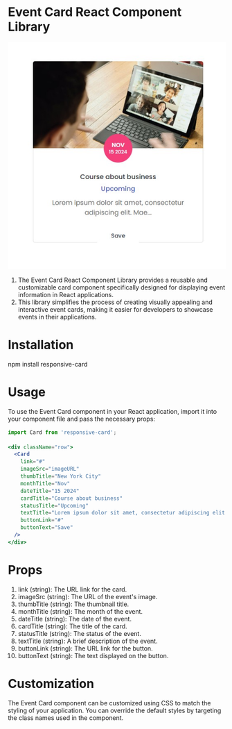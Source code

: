# Event Card React Component Library

![Alt text](https://github.com/Kastriot78/responsive-card-component/blob/main/Screenshot_3.jpg)

1. The Event Card React Component Library provides a reusable and customizable card component specifically designed for displaying event information in React applications. 
2. This library simplifies the process of creating visually appealing and interactive event cards, making it easier for developers to showcase events in their applications.

# Installation
npm install responsive-card  

# Usage
To use the Event Card component in your React application, import it into your component file and pass the necessary props:

```jsx
import Card from 'responsive-card';

<div className="row">
  <Card
    link="#"
    imageSrc="imageURL"
    thumbTitle="New York City"
    monthTitle="Nov"
    dateTitle="15 2024"
    cardTitle="Course about business"
    statusTitle="Upcoming"
    textTitle="Lorem ipsum dolor sit amet, consectetur adipiscing elit. Mae..."
    buttonLink="#"
    buttonText="Save"
  />
</div>
```

# Props
1. link (string): The URL link for the card.
2. imageSrc (string): The URL of the event's image.
3. thumbTitle (string): The thumbnail title.
4. monthTitle (string): The month of the event.
5. dateTitle (string): The date of the event.
6. cardTitle (string): The title of the card.
7. statusTitle (string): The status of the event.
8. textTitle (string): A brief description of the event.
9. buttonLink (string): The URL link for the button.
10. buttonText (string): The text displayed on the button.

# Customization
The Event Card component can be customized using CSS to match the styling of your application. You can override the default styles by targeting the class names used in the component.
